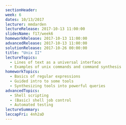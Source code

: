```yaml
---
sectionHeader:
week: 6
dates: 10/13/2017
lecturer: mmdarden
lectureRelease: 2017-10-13 11:00:00
slidesName: f17/week6
homeworkRelease: 2017-10-13 11:00:00
advancedRelease: 2017-10-13 11:00:00
solutionRelease: 2017-10-26 00:00:00
title: "Unix II"
lectureTopics:
  - Lines of text as a universal interface
  - Examples of unix commands and command synthesis
homeworkTopics:
  - Basics of regular expressions
  - Guided intro to some tools
  - Synthesizing tools into powerful queries
advancedTopics:
  - Shell scripting
  - (Basic) shell job control
  - Automated testing
lectureSummary:
leccapFri: 4nh2aD
---
```

